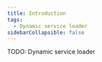 ```yaml
---
title: Introduction
tags:
  - Dynamic service loader
sidebarCollapsible: false
---
```


TODO: Dynamic service loader